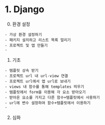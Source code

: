 # 1. Django
  0) 환경 설정

    - 가상 환경 설정하기
    - 패키지 설치하고 리스트 목록 얼리기
    - 프로젝트 및 앱 만들기
    - 
     
  1) 기초
     
    - 템플릿 상속 받기
    - 프로젝트 url 내 url-view 연결
    - 프로젝트 url에서 앱 url로 보내기
    - views 내 함수를 통해 templates 띄우기
    - 템플릿에서 form을 이용해 각 요소 받아오기
    - 받아온 요소를 가지고 다른 함수+템플릿에서 사용하기
    - url에 변수 설정하여 함수+템플릿에서 이용하기
    - 
  
  2) 심화
